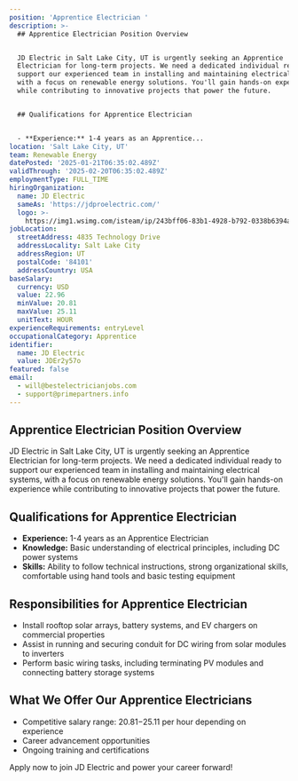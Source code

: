 ```yaml
---
position: 'Apprentice Electrician '
description: >-
  ## Apprentice Electrician Position Overview


  JD Electric in Salt Lake City, UT is urgently seeking an Apprentice
  Electrician for long-term projects. We need a dedicated individual ready to
  support our experienced team in installing and maintaining electrical systems,
  with a focus on renewable energy solutions. You'll gain hands-on experience
  while contributing to innovative projects that power the future.


  ## Qualifications for Apprentice Electrician


  - **Experience:** 1-4 years as an Apprentice...
location: 'Salt Lake City, UT'
team: Renewable Energy
datePosted: '2025-01-21T06:35:02.489Z'
validThrough: '2025-02-20T06:35:02.489Z'
employmentType: FULL_TIME
hiringOrganization:
  name: JD Electric
  sameAs: 'https://jdproelectric.com/'
  logo: >-
    https://img1.wsimg.com/isteam/ip/243bff06-83b1-4928-b792-0338b6394a0b/logo/f2643ee5-278f-40f6-b108-dfc392a3d6fa.png/:/rs=w:662,h:160,cg:true,m/cr=w:662,h:160/qt=q:95
jobLocation:
  streetAddress: 4835 Technology Drive
  addressLocality: Salt Lake City
  addressRegion: UT
  postalCode: '84101'
  addressCountry: USA
baseSalary:
  currency: USD
  value: 22.96
  minValue: 20.81
  maxValue: 25.11
  unitText: HOUR
experienceRequirements: entryLevel
occupationalCategory: Apprentice
identifier:
  name: JD Electric
  value: JDEr2y57o
featured: false
email:
  - will@bestelectricianjobs.com
  - support@primepartners.info
---
```




## Apprentice Electrician Position Overview

JD Electric in Salt Lake City, UT is urgently seeking an Apprentice Electrician for long-term projects. We need a dedicated individual ready to support our experienced team in installing and maintaining electrical systems, with a focus on renewable energy solutions. You'll gain hands-on experience while contributing to innovative projects that power the future.

## Qualifications for Apprentice Electrician

- **Experience:** 1-4 years as an Apprentice Electrician
- **Knowledge:** Basic understanding of electrical principles, including DC power systems
- **Skills:** Ability to follow technical instructions, strong organizational skills, comfortable using hand tools and basic testing equipment

## Responsibilities for Apprentice Electrician

- Install rooftop solar arrays, battery systems, and EV chargers on commercial properties
- Assist in running and securing conduit for DC wiring from solar modules to inverters
- Perform basic wiring tasks, including terminating PV modules and connecting battery storage systems

## What We Offer Our Apprentice Electricians

- Competitive salary range: $20.81-$25.11 per hour depending on experience
- Career advancement opportunities
- Ongoing training and certifications

Apply now to join JD Electric and power your career forward!